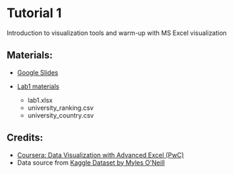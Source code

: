# Tutorial 1

Introduction to visualization tools and warm-up with MS Excel visualization

## Materials:

- [Google Slides](http://bit.ly/vis-t01)

- [Lab1 materials](./lab1)
  - lab1.xlsx
  - university_ranking.csv
  - university_country.csv

## Credits:
- [Coursera: Data Visualization with Advanced Excel (PwC)](https://www.coursera.org/learn/advanced-excel)
- Data source from [Kaggle Dataset by Myles O'Neill](https://www.kaggle.com/mylesoneill/world-university-rankings)
